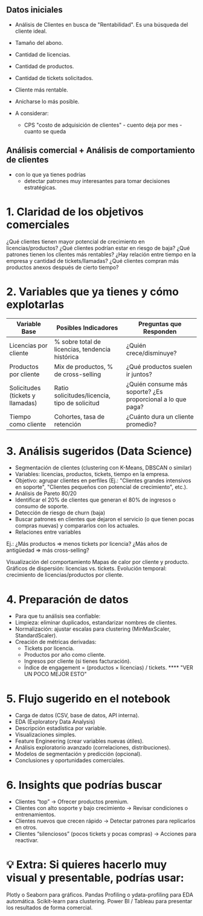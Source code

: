 ## Datos iniciales 
- Análisis de Clientes en busca de "Rentabilidad". Es una búsqueda del cliente ideal.
- Tamaño del abono.
- Cantidad de licencias.
- Cantidad de productos.
- Cantidad de tickets solicitados.
- Cliente más rentable.
- Anicharse lo más posible.

- A considerar:
    - CPS "costo de adquisición de clientes" - cuento deja por mes - cuanto se queda

## Análisis comercial + Análisis de comportamiento de clientes
- con lo que ya tienes podrías
    - detectar patrones muy interesantes para tomar decisiones estratégicas.


# 1. Claridad de los objetivos comerciales
¿Qué clientes tienen mayor potencial de crecimiento en licencias/productos?
¿Qué clientes podrían estar en riesgo de baja?
¿Qué patrones tienen los clientes más rentables?
¿Hay relación entre tiempo en la empresa y cantidad de tickets/llamadas?
¿Qué clientes compran más productos anexos después de cierto tiempo?

# 2. Variables que ya tienes y cómo explotarlas
| Variable Base                    | Posibles Indicadores                            | Preguntas que Responden                                     |
| -------------------------------- | ----------------------------------------------- | ----------------------------------------------------------- |
| Licencias por cliente            | % sobre total de licencias, tendencia histórica | ¿Quién crece/disminuye?                                     |
| Productos por cliente            | Mix de productos, % de cross-selling            | ¿Qué productos suelen ir juntos?                            |
| Solicitudes (tickets y llamadas) | Ratio solicitudes/licencia, tipo de solicitud   | ¿Quién consume más soporte? ¿Es proporcional a lo que paga? |
| Tiempo como cliente              | Cohortes, tasa de retención                     | ¿Cuánto dura un cliente promedio?                           |


# 3. Análisis sugeridos (Data Science)
- Segmentación de clientes (clustering con K-Means, DBSCAN o similar)
- Variables: licencias, productos, tickets, tiempo en la empresa.
- Objetivo: agrupar clientes en perfiles (Ej.: "Clientes grandes intensivos en soporte", "Clientes pequeños con potencial de crecimiento", etc.).
- Análisis de Pareto 80/20
- Identificar el 20% de clientes que generan el 80% de ingresos o consumo de soporte.
- Detección de riesgo de churn (baja)
- Buscar patrones en clientes que dejaron el servicio (o que tienen pocas compras nuevas) y compararlos con los actuales.
- Relaciones entre variables

Ej.: ¿Más productos ⇒ menos tickets por licencia? ¿Más años de antigüedad ⇒ más cross-selling?

Visualización del comportamiento
Mapas de calor por cliente y producto.
Gráficos de dispersión: licencias vs. tickets.
Evolución temporal: crecimiento de licencias/productos por cliente.

# 4. Preparación de datos
- Para que tu análisis sea confiable:
- Limpieza: eliminar duplicados, estandarizar nombres de clientes.
- Normalización: ajustar escalas para clustering (MinMaxScaler, StandardScaler).
- Creación de métricas derivadas:
    - Tickets por licencia.
    - Productos por año como cliente.
    - Ingresos por cliente (si tienes facturación).
    - Índice de engagement = (productos × licencias) / tickets.  **** "VER UN POCO MEJOR ESTO"


# 5. Flujo sugerido en el notebook
- Carga de datos (CSV, base de datos, API interna).
- EDA (Exploratory Data Analysis)
- Descripción estadística por variable.
- Visualizaciones simples.
- Feature Engineering (crear variables nuevas útiles).
- Análisis exploratorio avanzado (correlaciones, distribuciones).
- Modelos de segmentación y predicción (opcional).
- Conclusiones y oportunidades comerciales.

# 6. Insights que podrías buscar
- Clientes “top” → Ofrecer productos premium.
- Clientes con alto soporte y bajo crecimiento → Revisar condiciones o entrenamientos.
- Clientes nuevos que crecen rápido → Detectar patrones para replicarlos en otros.
- Clientes “silenciosos” (pocos tickets y pocas compras) → Acciones para reactivar.


# 💡 Extra: Si quieres hacerlo muy visual y presentable, podrías usar:
Plotly o Seaborn para gráficos.
Pandas Profiling o ydata-profiling para EDA automática.
Scikit-learn para clustering.
Power BI / Tableau para presentar los resultados de forma comercial.


